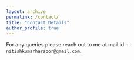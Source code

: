 ```yaml
---
layout: archive
permalink: /contact/
title: "Contact Details"
author_profile: true
---
```


For any queries please reach out to me at mail id - `nitishkumarharsoor@gmail.com`. 
